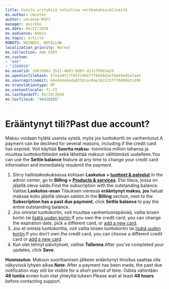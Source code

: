 ```yaml
---
title: Useita yrityksiä veloittaa verkkomaksuvälineitä
ms.author: cmcatee
author: cmcatee-MSFT
manager: mnirkhe
ms.date: 04/21/2020
ms.audience: Admin
ms.topic: article
ROBOTS: NOINDEX, NOFOLLOW
localization_priority: Normal
ms.collection: Adm_O365
ms.custom:
- "445"
- "1500018"
ms.assetid: 29635602-3521-4663-9d85-d111f85b3a19
ms.openlocfilehash: 57e1ed7c7f85f14bb7f78bb8d3e7b844ed5a7a44
ms.sourcegitcommit: 64ed44e6ada9250cac8ae1621157f78d0de2c49b
ms.translationtype: MT
ms.contentlocale: fi-FI
ms.lasthandoff: 05/29/2020
ms.locfileid: "44418285"
---
```

# <a name="past-due-account"></a><span data-ttu-id="1c92f-102">Erääntynyt tili?</span><span class="sxs-lookup"><span data-stu-id="1c92f-102">Past due account?</span></span>

<span data-ttu-id="1c92f-103">Maksu voidaan hylätä useista syistä, myös jos luottokortti on vanhentunut.</span><span class="sxs-lookup"><span data-stu-id="1c92f-103">A payment can be declined for several reasons, including if the credit card has expired.</span></span> <span data-ttu-id="1c92f-104">Voit käyttää **Suorita maksu** -toimintoa milloin tahansa ja muuttaa luottokorttitiedot sekä lähettää maksun välittömästi uudelleen.</span><span class="sxs-lookup"><span data-stu-id="1c92f-104">You can use the **Settle balance** feature at any time to change your credit card information and immediately resubmit the payment.</span></span>

1. <span data-ttu-id="1c92f-105">Siirry hallintakeskuksessa kohtaan **Laskutus > [tuotteet & palvelut](https://go.microsoft.com/fwlink/p/?linkid=842054)**.</span><span class="sxs-lookup"><span data-stu-id="1c92f-105">In the admin center, go to **Billing > [Products & services](https://go.microsoft.com/fwlink/p/?linkid=842054)**.</span></span>
<span data-ttu-id="1c92f-106">Etsi tilaus, jossa on jäljellä oleva saldo.</span><span class="sxs-lookup"><span data-stu-id="1c92f-106">Find the subscription with the outstanding balance.</span></span> <span data-ttu-id="1c92f-107">Valitse **Laskutus-osan** Tilauksen vieressä **erääntynyt maksu**, **jos** haluat maksaa koko jäljellä olevan saldon.</span><span class="sxs-lookup"><span data-stu-id="1c92f-107">In the **Billing** section, next to the **Subscription has a past due payment**, click **Settle balance** to pay the entire outstanding balance.</span></span>
2. <span data-ttu-id="1c92f-108">Jos omistat luottokortin, voit muuttaa vanhentumispäivää, valita toisen kortin tai [lisätä uuden kortin](https://docs.microsoft.com/microsoft-365/commerce/billing-and-payments/manage-payment-methods?view=o365-worldwide).</span><span class="sxs-lookup"><span data-stu-id="1c92f-108">If you own the credit card, you can change the expiration date, pick a different card, or [add a new card](https://docs.microsoft.com/microsoft-365/commerce/billing-and-payments/manage-payment-methods?view=o365-worldwide).</span></span>
3. <span data-ttu-id="1c92f-109">Jos et omista luottokorttia, voit valita toisen luottokortin tai [lisätä uuden kortin](https://docs.microsoft.com/microsoft-365/commerce/billing-and-payments/manage-payment-methods?view=o365-worldwide).</span><span class="sxs-lookup"><span data-stu-id="1c92f-109">If you don’t own the credit card, you can choose a different credit card or [add a new card](https://docs.microsoft.com/microsoft-365/commerce/billing-and-payments/manage-payment-methods?view=o365-worldwide).</span></span>
4. <span data-ttu-id="1c92f-110">Kun olet tehnyt päivitykset, valitse **Tallenna**.</span><span class="sxs-lookup"><span data-stu-id="1c92f-110">After you’ve completed your updates, click **Save**.</span></span>

<span data-ttu-id="1c92f-111">**Huomautus**: Maksun suorittamisen jälkeen erääntynyt ilmoitus saattaa olla näkyvissä lyhyen aikaa.</span><span class="sxs-lookup"><span data-stu-id="1c92f-111">**Note**: After a payment has been made, the past due notification may still be visible for a short period of time.</span></span> <span data-ttu-id="1c92f-112">Odota vähintään **48 tuntia** ennen kuin otat yhteyttä tukeen.</span><span class="sxs-lookup"><span data-stu-id="1c92f-112">Please wait at least **48 hours** before contacting support.</span></span>
